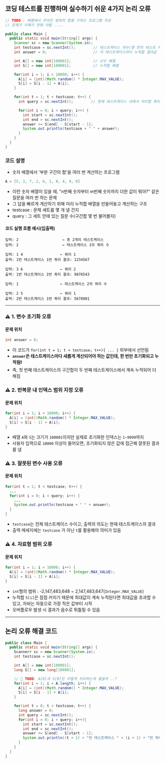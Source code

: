 ## 코딩 테스트를 진행하며 실수하기 쉬운 4가지 논리 오류
```java
// TODO : 배열에서 주어진 범위의 합을 구하는 프로그램 작성
// 문제가 이해가 안돼 야발 ....

public class Main {
  public static void main(String[] args) {
    Scanner sc = new Scanner(System.in);
    int testcase = sc.nextInt();        // 테스트케이스 개수(몇 번의 테스트 케이스를 처리할지)
    int answer = 0;                     // 각 테스트케이스마다 누적할 결과값

    int A[] = new int[100001];          // 난수 배열
    int S[] = new int[100001];          // 누적합 배열

    for(int i = 1; i < 10000; i++) {
      A[i] = (int)(Math.random() * Integer.MAX_VALUE);
      S[i] = S[i - 1] + A[i];
    }

    for(int t = 1; t < testcase; t++) {
      int query = sc.nextInt();        // 현재 테스트케이스 내에서 처리할 쿼리 수

      for(int i = 0; i < query; i++) {
        int start = sc.nextInt();
        int end = sc.nextInt();
        answer += S[end] - S[start - 1];
        System.out.println(testcase + " " + answer);
      }
    }
  }
}
```
### 코드 설명

- 숫자 배열에서 '부분 구간의 합'을 여러 번 계산하는 프로그램
```java
A = [5, 3, 7, 2, 6, 1, 8, 4, 9, 0]
```
- 이런 숫자 배열이 있을 때, "n번째 숫자부터 m번째 숫자까지 더한 값이 뭐야?" 같은 질문을 여러 번 하는 문제
- 그 답을 빠르게 게산하기 위해 미리 누적합 배열을 만들어놓고 계산하는 구조
- testcase : 문제 세트를 몇 개 낼 건지
- query : 그 세트 안에 있는 질문 수(구간합 몇 번 물어볼지)

#### 코드 실행 흐름 예시(입출력)
```text
입력: 2                    ← 총 2개의 테스트케이스
입력: 2                    ← 테스트케이스 1의 쿼리 수

입력: 1 4                 ← 쿼리 1
출력: 1번 테스트케이스 1번 쿼리 결과: 1234567

입력: 3 6                 ← 쿼리 2
출력: 1번 테스트케이스 2번 쿼리 결과: 9876543

입력: 1                   ← 테스트케이스 2의 쿼리 수

입력: 2 5                 ← 쿼리 1
출력: 2번 테스트케이스 1번 쿼리 결과: 5678901
```
---
### ⚠️ 1. 변수 초기화 오류
#### 문제 위치
```java
int answer = 0;
```
- 이 코드가 `for(int t = 1; t < testcase; t++){ ... }` 외부에서 선언됨
- **`answer`은 테스트케이스마다 새롭게 계산되어야 하는 값인데, 한 번만 초기화되고 누적됨❗**
- 죽, 첫 번째 테스트케이스의 구간합이 두 번째 테스트케이스에서 계속 누적되어 더해짐

### ⚠️ 2. 반복문 내 인덱스 범위 지정 오류
#### 문제 위치
```java
for(int i = 1; i < 10000; i++) {
  A[i] = (int)(Math.random() * Integer.MAX_VALUE);
  S[i] = S[i - 1] + A[i];
}
```
- 배열 `A`와 `S`는 크기가 `100001`이지만 실제로 초기화한 인덱스는 `1~9999`까지
- 사용자 입력으로 `10000` 이상이 들어오면, 초기화되지 않은 값에 접근해 잘못된 결과를 냄

### ⚠️ 3. 잘못된 변수 사용 오류
#### 문제 위치
```java
for(int t = 1; t < testcase; t++) {
  ...
  for(int i = 0; i < query; i++) {
    ...
    System.out.println(testcase + " " + answer);
  }
}
```
- `testcase`는 전체 테스트케이스 수이고, 출력의 의도는 현재 테스트케이스의 결과
- 출력 메세지에는 `testcase` 가 아닌 `t`를 활용해야 의미가 있음

### ⚠️ 4. 자료형 범위 오류
#### 문제 위치
```java
for(int i = 1; i < 10000; i++) {
  A[i] = (int)(Math.random() * Integer.MAX_VALUE);
  S[i] = S[i - 1] + A[i];
}
```
- `int`형의 범위 :  -2,147,483,648 ~ 2,147,483,647(`Integer.MAX_VALUE`)
- 누적합 `S[i]`은 점점 커지기 때문에 최대값이 계속 누적된다면 최대값을 초과할 수 있고, 자바는 자동으로 가장 작은 값부터 시작
- 오버플로우 발생 시 결과가 음수로 튀틀릴 수 있음

---
## 논리 오류 해결 코드
```java
public class Main {
  public static void main(String[] args) {
    Scannerr sc = new Scanner(System.in);
    int testcase = sc.nextInt();

    int A[] = new int[100001];
    long S[] = new long[100001];

    // 📍 TODO: A[0]과 S[0]은 어떻게 처리하는게 좋을까 ..?
    for(int i = 1; i < A.length; i++) {
      A[i] = (int)(Math.random() * Integer.MAX_VALUE);
      S[i] = S[i - 1] + A[i];
    }

    for(int t = 0; t < testcase; t++) {
      long answer = 0;
      int query = sc.nextInt();
      for(int i = 0; i < query; i++){
        int start = sc.nextInt();
        int end = sc.nextInt();
        answer += S[end] - S[start - 1];
        System.out.println((t + 1) + "번 테스트케이스 " + (i + 1) + "번 쿼리 결과: " + answer);
      }
    }
  }
}
```
